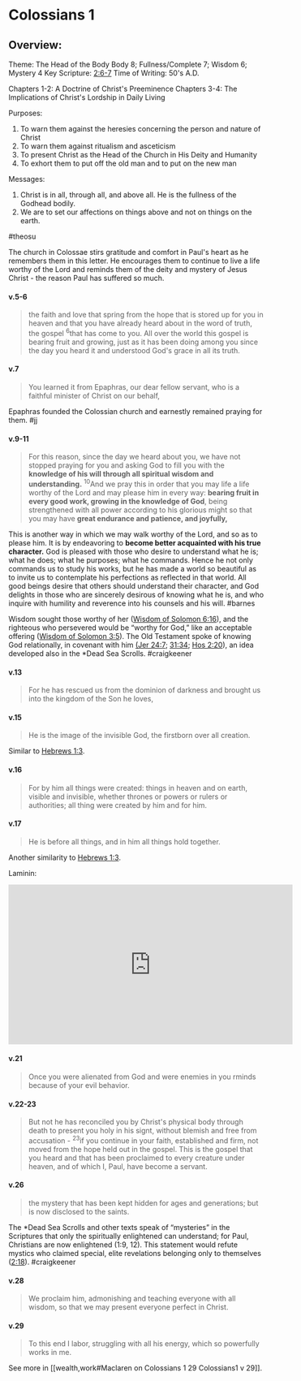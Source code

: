 # Colossians 1

## Overview:
Theme: The Head of the Body
Body 8; Fullness/Complete 7; Wisdom 6; Mystery 4
Key Scripture: [2:6-7](Colossians2#v.6-7)
Time of Writing: 50's A.D.

Chapters 1-2: A Doctrine of Christ's Preeminence
Chapters 3-4: The Implications of Christ's Lordship in Daily Living

Purposes:
1. To warn them against the heresies concerning the person and nature of Christ
2. To warn them against ritualism and asceticism
3. To present Christ as the Head of the Church in His Deity and Humanity
4. To exhort them to put off the old man and to put on the new man

Messages:
1. Christ is in all, through all, and above all. He is the fullness of the Godhead bodily.
2. We are to set our affections on things above and not on things on the earth.

#theosu 

The church in Colossae stirs gratitude and comfort in Paul's heart as he remembers them in this letter. He encourages them to continue to live a life worthy of the Lord and reminds them of the deity and mystery of Jesus Christ - the reason Paul has suffered so much. 


#### v.5-6
>the faith and love that spring from the hope that is stored up for you in heaven and that you have already heard about in the word of truth, the gospel <sup>6</sup>that has come to you. All over the world this gospel is bearing fruit and growing, just as it has been doing among you since the day you heard it and understood God's grace in all its truth.

#### v.7
>You learned it from Epaphras, our dear fellow servant, who is a faithful minister of Christ on our behalf,

Epaphras founded the Colossian church and earnestly remained praying for them.
#jj 

#### v.9-11
>For this reason, since the day we heard about you, we have not stopped praying for you and asking God to fill you with the **knowledge of his will through all spiritual wisdom and understanding.** <sup>10</sup>And we pray this in order that you may life a life worthy of the Lord and may please him in every way: **bearing fruit in every good work, growing in the knowledge of God**, being strengthened with all power according to his glorious might so that you may have **great endurance and patience, and joyfully,**

This is another way in which we may walk worthy of the Lord, and so as to please him. It is by endeavoring to **become better acquainted with his true character.** God is pleased with those who desire to understand what he is; what he does; what he purposes; what he commands. Hence he not only commands us to study his works, but he has made a world so beautiful as to invite us to contemplate his perfections as reflected in that world. All good beings desire that others should understand their character, and God delights in those who are sincerely desirous of knowing what he is, and who inquire with humility and reverence into his counsels and his will.
#barnes 

Wisdom sought those worthy of her ([Wisdom of Solomon 6:16](Wisdom6#v.16)), and the righteous who persevered would be “worthy for God,” like an acceptable offering ([Wisdom of Solomon 3:5](Wisdom3#v.5)). The Old Testament spoke of knowing God relationally, in covenant with him [(Jer 24:7](Jeremiah24#v.7); [31:34](Jeremiah31#v.31-34); [Hos 2:20](Hosea2#v.20)), an idea developed also in the \*Dead Sea Scrolls.
#craigkeener 

#### v.13
>For he has rescued us from the dominion of darkness and brought us into the kingdom of the Son he loves,

#### v.15
>He is the image of the invisible God, the firstborn over all creation.

Similar to [Hebrews 1:3](Hebrews1#v.3).

#### v.16
>For by him all things were created: things in heaven and on earth, visible and invisible, whether thrones or powers or rulers or authorities; all thing were created by him and for him.

#### v.17
>He is before all things, and in him all things hold together.

Another similarity to [Hebrews 1:3](Hebrews1#v.3).

Laminin:
<iframe width="560" height="315" src="https://www.youtube.com/embed/QSR8z_0uW5E" title="YouTube video player" frameborder="0" allow="accelerometer; autoplay; clipboard-write; encrypted-media; gyroscope; picture-in-picture" allowfullscreen></iframe>

#### v.21
>Once you were alienated from God and were enemies in you rminds because of your evil behavior.

#### v.22-23
>But not he has reconciled you by Christ's physical body through death to present you holy in his signt, without blemish and free from accusation - <sup>23</sup>if you continue in your faith, established and firm, not moved from the hope held out in the gospel. This is the gospel that you heard and that has been proclaimed to every creature under heaven, and of which I, Paul, have become a servant.

#### v.26
>the mystery that has been kept hidden for ages and generations; but is now disclosed to the saints.

The \*Dead Sea Scrolls and other texts speak of “mysteries” in the Scriptures that only the spiritually enlightened can understand; for Paul, Christians are now enlightened (1:9, 12). This statement would refute mystics who claimed special, elite revelations belonging only to themselves ([2:18](Colossians2#v.18)).
#craigkeener 

#### v.28
>We proclaim him, admonishing and teaching everyone with all wisdom, so that we may present everyone perfect in Christ.

#### v.29
>To this end I labor, struggling with all his energy, which so powerfully works in me.

See more in [[wealth,work#Maclaren on Colossians 1 29 Colossians1 v 29]].